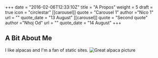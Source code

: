 +++
date = "2016-02-06T12:33:10Z"
title = "A Propos"
weight = 5
draft = true
icon = "circlestar"
[[carousel]]
  quote = "Carousel 1"
  author ="Nico 1"
  url = ""
  quote_date = "13 August"
[[carousel]]
  quote = "Second quote"
  author ="Nhoj Od"
  url = ""
  quote_date = "14 August" 
+++ 


## A Bit About Me
I like alpacas and I'm a fan of static sites.
![Great alpaca picture](https://upload.wikimedia.org/wikipedia/commons/c/c4/Alpaka_33444.jpg)
